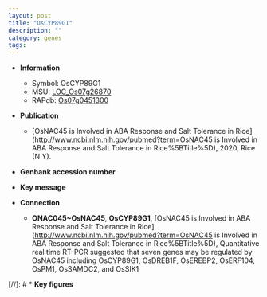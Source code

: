 ```yaml
---
layout: post
title: "OsCYP89G1"
description: ""
category: genes
tags: 
---
```


* **Information**  
    + Symbol: OsCYP89G1  
    + MSU: [LOC_Os07g26870](http://rice.uga.edu/cgi-bin/ORF_infopage.cgi?orf=LOC_Os07g26870)  
    + RAPdb: [Os07g0451300](http://rapdb.dna.affrc.go.jp/viewer/gbrowse_details/irgsp1?name=Os07g0451300)  

* **Publication**  
    + [OsNAC45 is Involved in ABA Response and Salt Tolerance in Rice](http://www.ncbi.nlm.nih.gov/pubmed?term=OsNAC45 is Involved in ABA Response and Salt Tolerance in Rice%5BTitle%5D), 2020, Rice (N Y).

* **Genbank accession number**  

* **Key message**  

* **Connection**  
    + __ONAC045~OsNAC45__, __OsCYP89G1__, [OsNAC45 is Involved in ABA Response and Salt Tolerance in Rice](http://www.ncbi.nlm.nih.gov/pubmed?term=OsNAC45 is Involved in ABA Response and Salt Tolerance in Rice%5BTitle%5D), Quantitative real time RT-PCR suggested that seven genes may be regulated by OsNAC45 including OsCYP89G1, OsDREB1F, OsEREBP2, OsERF104, OsPM1, OsSAMDC2, and OsSIK1

[//]: # * **Key figures**  


